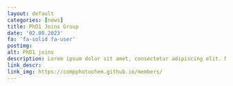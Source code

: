 ```yaml
---
layout: default
categories: [news]
title: PhD1 Joins Group
date: '02.08.2023'
fa: 'fa-solid fa-user'
postimg: 
alt: PhD1 joins
description: Lorem ipsum dolor sit amet, consectetur adipiscing elit. Morbi nisl erat, viverra ut venenatis et, suscipit et nisl. Integer eget ante augue. Nunc quis placerat ipsum. Maecenas pellentesque sem vel ex eleifend, ac volutpat erat porta. Pellentesque habitant morbi tristique senectus et netus et malesuada fames ac turpis egestas. Duis et ultrices nulla, vitae vehicula magna. Pellentesque ultrices eget dui id pulvinar. Nulla velit nulla, vehicula tempus sodales non, hendrerit vel tellus. Donec porta vehicula faucibus. Nulla dignissim augue orci, quis condimentum tellus posuere sed. Etiam rutrum pulvinar est. Integer et tincidunt lectus. Vivamus eleifend erat et diam mollis, nec tincidunt enim tincidunt.
link_descr: 
link_img: https://compphotochem.github.io/members/
---
```

